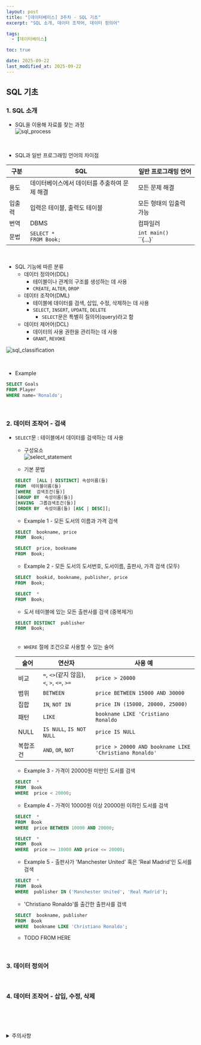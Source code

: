 ```yaml
---
layout: post
title: "[데이터베이스] 3주차 - SQL 기초"
excerpt: "SQL 소개, 데이터 조작어, 데이터 정의어"

tags:
  - [데이터베이스]

toc: true

date: 2025-09-22
last_modified_at: 2025-09-22
---
```

## SQL 기초
### 1. SQL 소개
- SQL을 이용해 자료를 찾는 과정  
![sql_process](TODO)  

<br>

- SQL과 일반 프로그래밍 언어의 차이점  

|구분|SQL|일반 프로그래밍 언어|  
|---|---|---|  
|용도|데이터베이스에서 데이터를 추출하여 문제 해결|모든 문제 해결|  
|입출력|입력은 테이블, 출력도 테이블|모든 형태의 입출력 가능|  
|번역|DBMS|컴파일러|  
|문법|`SELECT *`<br>`FROM Book;`|`int main()`<br>``{...}`|  

<br>

- SQL 기능에 따른 분류  
  - 데이터 정의어(DDL)
    - 테이블이나 관계의 구조를 생성하는 데 사용
    - `CREATE`, `ALTER`, `DROP`
  - 데이터 조작어(DML)
    - 테이블에 데이터를 검색, 삽입, 수정, 삭제하는 데 사용
    - `SELECT`, `INSERT`, `UPDATE`, `DELETE`
      - `SELECT`문은 특별히 질의어(query)라고 함
  - 데이터 제어어(DCL)
    - 데이터의 사용 권한을 관리하는 데 사용
    - `GRANT`, `REVOKE`  

![sql_classification](TODO)  

<br>

- Example  

```sql
SELECT Goals
FROM Player
WHERE name='Ronaldo';
```  

<br>

### 2. 데이터 조작어 - 검색
- `SELECT`문 : 테이블에서 데이터를 검색하는 데 사용
  - 구성요소  
  ![select_statement](TODO)  

  - 기본 문법  

  ```sql
  SELECT  [ALL | DISTINCT] 속성이름(들)
  FROM  테이블이름(들)
  [WHERE  검색조건(들)]
  [GROUP BY  속성이름(들)]
  [HAVING  그룹검색조건(들)]
  [ORDER BY  속성이름(들) [ASC | DESC]];
  ```

  - Example 1 - 모든 도서의 이름과 가격 검색

  ```sql
  SELECT  bookname, price
  FROM  Book;
  ```

  ```sql
  SELECT  price, bookname
  FROM  Book;
  ```

  - Example 2 - 모든 도서의 도서번호, 도서이름, 출판사, 가격 검색 (모두)

  ```sql
  SELECT  bookid, bookname, publisher, price
  FROM  Book;
  ```

  ```sql
  SELECT  *
  FROM  Book;
  ```

  - 도서 테이블에 있는 모든 출판사를 검색 (중복제거)  

  ```sql
  SELECT DISTINCT  publisher
  FROM  Book;
  ```

  <br>

  - `WHERE` 절에 조건으로 사용할 수 있는 술어  

  |술어|연산자|사용 예|
  |---|---|---|
  |비교|`=`, `<>`(같지 않음), `<`, `>`, `<=`, `>=`|`price > 20000`|
  |범위|`BETWEEN`|`price BETWEEN 15000 AND 30000`|
  |집합|`IN`, `NOT IN`|`price IN (15000, 20000, 25000)`|
  |패턴|`LIKE`|`bookname LIKE 'Cristiano Ronaldo`|
  |NULL|`IS NULL`, `IS NOT NULL`|`price IS NULL`|
  |복합조건|`AND`, `OR`, `NOT`|`price > 20000 AND bookname LIKE 'Christiano Ronaldo'`|

  - Example 3 - 가격이 20000원 미만인 도서를 검색  

  ```sql
  SELECT  *
  FROM  Book
  WHERE  price < 20000;
  ```

  - Example 4 - 가격이 10000원 이상 20000원 이하인 도서를 검색  

  ```sql
  SELECT  *
  FROM  Book
  WHERE  price BETWEEN 10000 AND 20000;
  ```

  ```sql
  SELECT  *
  FROM  Book
  WHERE  price >= 10000 AND price <= 20000;
  ```

  - Example 5 - 출판사가 'Manchester United' 혹은 'Real Madrid'인 도서를 검색  

  ```sql
  SELECT  *
  FROM  Book
  WHERE  publisher IN ('Manchester United', 'Real Madrid');
  ```

  - 'Christiano Ronaldo'를 출간한 출판사를 검색  

  ```sql
  SELECT  bookname, publisher
  FROM  Book
  WHERE  bookname LIKE 'Christiano Ronaldo';
  ```

  - TODO FROM HERE

<br>

### 3. 데이터 정의어

<br>

### 4. 데이터 조작어 - 삽입, 수정, 삭제

<br>
<br>
<br>
<br>
<details>
<summary>주의사항</summary>
<div markdown="1">

이 포스팅은 강원대학교 최황규 교수님의 데이터베이스 수업을 들으며 내용을 정리 한 것입니다.  
수업 내용에 대한 저작권은 교수님께 있으니,  
다른 곳으로의 무분별한 내용 복사를 자제해 주세요.

</div>
</details>